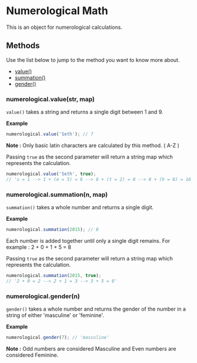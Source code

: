# Numerological Math

This is an object for numerological calculations.

## Methods

Use the list below to jump to the method you want to know more about.
- [value()](#numerologicalvaluestr-map)
- [summation()](#numerologicalsummationn-map)
- [gender()](#numerologicalgendern)

### numerological.value(str, map)

``value()`` takes a string and returns a single digit between 1 and 9. 

**Example**
```javascript
numerological.value('Seth'); // 7
```
**Note :** Only basic latin characters are calculated by this method. ( A-Z )

Passing ``true`` as the second parameter will return a string map which represents the calculation.
```javascript
numerological.value('Seth', true);
// 's = 1 --> 1 + (e = 5) = 6 --> 6 + (t = 2) = 8 --> 8 + (h = 8) = 16 --> 1 + 6 = 7'
```

### numerological.summation(n, map)

``summation()`` takes a whole number and returns a single digit.

**Example**
```javascript
numerological.summation(2015); // 8
```
Each number is added together until only a single digit remains. For example : 2 + 0 + 1 + 5 = 8

Passing ``true`` as the second parameter will return a string map which represents the calculation.
```javascript
numerological.summation(2015, true);
// '2 + 0 = 2 --> 2 + 1 = 3 --> 3 + 5 = 8'
```

### numerological.gender(n)

``gender()`` takes a whole number and returns the gender of the number in a string of either 'masculine' or 'feminine'.

**Example**
```javascript
numerological.gender(7); // 'masculine'
```
**Note :** Odd numbers are considered Masculine and Even numbers are considered Feminine.
